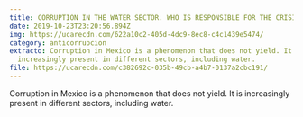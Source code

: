 ```yaml
---
title: CORRUPTION IN THE WATER SECTOR. WHO IS RESPONSIBLE FOR THE CRISIS?
date: 2019-10-23T23:20:56.894Z
img: https://ucarecdn.com/622a10c2-405d-4dc9-8ec8-c4c1439e5474/
category: anticorrupcion
extracto: Corruption in Mexico is a phenomenon that does not yield. It is
  increasingly present in different sectors, including water.
file: https://ucarecdn.com/c382692c-035b-49cb-a4b7-0137a2cbc191/
---
```

<!--StartFragment-->

Corruption in Mexico is a phenomenon that does not yield. It is increasingly present in different sectors, including water.

<!--EndFragment-->